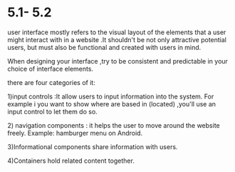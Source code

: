 # 5.1- 5.2

  


user interface mostly refers to the visual layout of the elements that a user might interact with in a website .It shouldn't be not only attractive potential users, but must also be functional and created with users in mind.

When designing your interface ,try to be consistent and predictable in your choice of interface elements.

there are four categories of it:

1\)input controls :It allow users to input information into the system. For example i you want to show where are based in \(located\) ,you'll use an input control to let them do so.

2\) navigation components : it helps the user to move around the website freely. Example: hamburger menu on Android.

3\)Informational components share information with users.

4\)Containers hold related content together.



